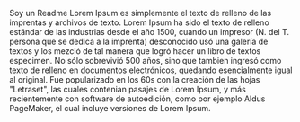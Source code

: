 Soy un Readme Lorem Ipsum es simplemente el texto de relleno de las imprentas y archivos de texto.
 Lorem Ipsum ha sido el texto de relleno estándar de las industrias desde el año 1500, cuando un impresor 
 (N. del T. persona que se dedica a la imprenta) desconocido usó una galería de textos y los mezcló 
 de tal manera que logró hacer un libro de textos especimen. No sólo sobrevivió 500 años, 
 sino que tambien ingresó como texto de relleno en documentos electrónicos, quedando esencialmente igual 
 al original. Fue popularizado en los 60s con la creación de las hojas "Letraset", 
 las cuales contenian pasajes de Lorem Ipsum, y más recientemente con software de autoedición,
  como por ejemplo Aldus PageMaker, el cual incluye versiones de Lorem Ipsum.

  <!--
   CR -> Carriage Return 
  LF-> Line Feed -> Linux, Unix, Mac os
  CRLF -> Carriage Return Line Feed. (windows)

  -->